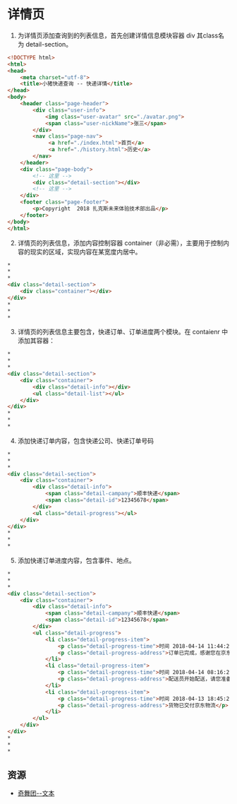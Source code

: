 # 详情页

1. 为详情页添加查询到的列表信息，首先创建详情信息模块容器 div 其class名为 detail-section。

```html
<!DOCTYPE html>
<html>
<head>
    <meta charset="utf-8">
    <title>小猪快递查询 -- 快递详情</title>
</head>
<body>
    <header class="page-header">
        <div class="user-info">
            <img class="user-avatar" src="./avatar.png">
            <span class="user-nickName">张三</span>
        </div>
        <nav class="page-nav">
             <a href="./index.html">首页</a>
             <a href="./history.html">历史</a>
        </nav>
    </header>
    <div class="page-body">
        <!-- 这里 -->
        <div class="detail-section"></div>
        <!-- 这里 -->
    </div>
    <footer class="page-footer">
        <p>Copyright  2018 扎克斯未来体验技术部出品</p>
    </footer>
</body>
</html>
```

2. 详情页的列表信息，添加内容控制容器 container（非必需），主要用于控制内容的现实的区域，实现内容在某宽度内居中。

```html
*
*
*
<div class="detail-section">
    <div class="container"></div>
</div>
*
*
*
```

3. 详情页的列表信息主要包含，快递订单、订单进度两个模块。在 contaienr 中添加其容器：

```html
*
*
*
<div class="detail-section">
    <div class="container">
        <div class="detail-info"></div>
        <ul class="detail-list"></ul>
    </div>
</div>
*
*
*
```

4. 添加快递订单内容，包含快递公司、快递订单号码

```html
*
*
*
<div class="detail-section">
    <div class="container">
        <div class="detail-info">
            <span class="detail-campany">顺丰快递</span>
            <span class="detail-id">12345678</span>
        </div>
        <ul class="detail-progress"></ul>
    </div>
</div>
*
*
*
```

5. 添加快递订单进度内容，包含事件、地点。

```html
*
*
*
<div class="detail-section">
    <div class="container">
        <div class="detail-info">
            <span class="detail-campany">顺丰快递</span>
            <span class="detail-id">12345678</span>
        </div>
        <ul class="detail-progress">
            <li class="detail-progress-item">
                <p class="detail-progress-time">时间 2018-04-14 11:44:22</p>
                <p class="detail-progress-address">订单已完成，感谢您在京东购物，欢迎您再次光临！ 妥投</p>
            </li>
            <li class="detail-progress-item">
                <p class="detail-progress-time">时间 2018-04-14 08:16:21</p>
                <p class="detail-progress-address">配送员开始配送，请您准备收货，配送员，张三，手机号，13811111111 配送员收货</p>
            </li>
            <li class="detail-progress-item">
                <p class="detail-progress-time">时间 2018-04-13 18:45:23</p>
                <p class="detail-progress-address">货物已交付京东物流</p>
            </li>
        </ul>
    </div>
</div>
*
*
*
```


## 资源
* [奇舞团--文本](http://t.75team.com/video/play?id=35_140_20161229190447552ccf50-ac8b-4dfe-b4e5-2f77a7b22e86)
